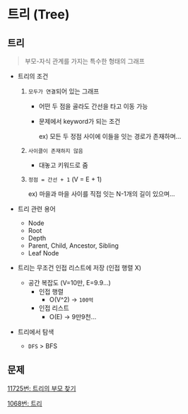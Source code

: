 # 트리 (Tree)

## 트리

> 부모-자식 관계를 가지는 특수한 형태의 그래프
>
- 트리의 조건
    1. `모두가 연결`되어 있는 그래프
        - 어떤 두 점을 골라도 간선을 타고 이동 가능
        - 문제에서 keyword가 되는 조건

          ex) 모든 두 정점 사이에 이들을 잇는 경로가 존재하며…

    2. `사이클이 존재하지 않음`
        - 대놓고 키워드로 줌
    3. `정점 = 간선 + 1` (V = E + 1)

       ex) 마을과 마을 사이를 직접 잇는 N-1개의 길이 있으며…

- 트리 관련 용어
    - Node
    - Root
    - Depth
    - Parent, Child, Ancestor, Sibling
    - Leaf Node
- 트리는 무조건 인접 리스트에 저장 (인접 행렬 X)
    - 공간 복잡도 (V=10만, E=9.9…)
        - 인접 행렬
            - O(V^2) → `100억`
        - 인접 리스트
            - O(E) → 9만9천…
- 트리에서 탐색
    - `DFS` > BFS

## 문제

[11725번: 트리의 부모 찾기](%E1%84%90%E1%85%B3%E1%84%85%E1%85%B5%20(Tree)%20495bebf7d2df4488b9f6210a2a6e3fbb/11725%E1%84%87%E1%85%A5%E1%86%AB%20%E1%84%90%E1%85%B3%E1%84%85%E1%85%B5%E1%84%8B%E1%85%B4%20%E1%84%87%E1%85%AE%E1%84%86%E1%85%A9%20%E1%84%8E%E1%85%A1%E1%86%BD%E1%84%80%E1%85%B5%2053bfe9c2d1d247f385f18593603c79f8.md)

[1068번: 트리](%E1%84%90%E1%85%B3%E1%84%85%E1%85%B5%20(Tree)%20495bebf7d2df4488b9f6210a2a6e3fbb/1068%E1%84%87%E1%85%A5%E1%86%AB%20%E1%84%90%E1%85%B3%E1%84%85%E1%85%B5%2081e26956a50843b5a9a5fe8232419c79.md)